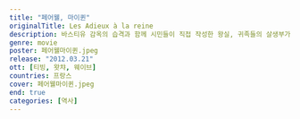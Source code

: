 ```yaml
---
title: "페어웰, 마이퀸"
originalTitle: Les Adieux à la reine
description: 바스티유 감옥의 습격과 함께 시민들이 직접 작성한 왕실, 귀족들의 살생부가 급기야 '마리 앙투아네트' 손까지 들어온다. 이미 모두의 적이 되어버린 '마리 앙투아네트'는 어디도 갈 수 없고, 진심을 다해 사랑한 단 한 사람만큼은 어떻게든 피신시키려 한다. '마리 앙투아네트'의 가장 가까운 곳에서 책 읽어주는 시녀, '시도니'는 유일하게 이 모든 비밀을 알고 그녀를 위해서라면 어떤 일이라도 하려고 하는데…
genre: movie
poster: 페어웰마이퀸.jpeg
release: "2012.03.21"
ott: [티빙, 왓챠, 웨이브]
countries: 프랑스
cover: 페어웰마이퀸.jpeg
end: true
categories: [역사]
---
```

